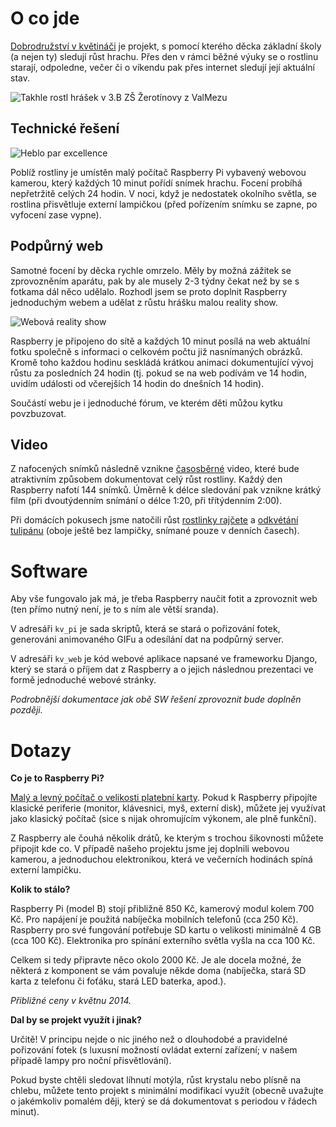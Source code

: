 # O co jde

[Dobrodružství v květináči](http://kvetinac.tkalci.cz/) je projekt, s pomocí
kterého děcka základní školy (a nejen ty) sledují růst hrachu. Přes den v rámci
běžné výuky se o rostlinu starají, odpoledne, večer či o víkendu pak přes
internet sledují její aktuální stav.

![Takhle rostl hrášek v 3.B ZŠ Žerotínovy z ValMezu](https://raw.github.com/msgre/kvetinac/master/docs/img/timelapse.gif)


## Technické řešení

![Heblo par excellence](https://raw.github.com/msgre/kvetinac/master/docs/img/heblo.jpg)

Poblíž rostliny je umístěn malý počítač Raspberry Pi vybavený webovou kamerou,
který každých 10 minut pořídí snímek hrachu. Focení probíhá nepřetržitě celých
24 hodin. V noci, když je nedostatek okolního světla, se rostlina přisvětluje
externí lampičkou (před pořízením snímku se zapne, po vyfocení zase vypne).

## Podpůrný web

Samotné focení by děcka rychle omrzelo. Měly by možná zážitek se zprovozněním
aparátu, pak by ale musely 2-3 týdny čekat než by se s fotkama dál něco
udělalo. Rozhodl jsem se proto doplnit Raspberry jednoduchým webem a udělat z
růstu hrášku malou reality show.

![Webová reality show](https://raw.github.com/msgre/kvetinac/master/docs/img/web.png)

Raspberry je připojeno do sítě a každých 10 minut posílá na web aktuální fotku
společně s informaci o celkovém počtu již nasnímaných obrázků. Kromě toho
každou hodinu seskládá krátkou animaci dokumentující vývoj růstu za posledních
24 hodin (tj. pokud se na web podívám ve 14 hodin, uvidím události od
včerejších 14 hodin do dnešních 14 hodin).

Součástí webu je i jednoduché fórum, ve kterém děti můžou kytku povzbuzovat.

## Video

Z nafocených snímků následně vznikne
[časosběrné](http://cs.wikipedia.org/wiki/%C4%8Casosb%C4%9Br) video, které bude
atraktivním způsobem dokumentovat celý růst rostliny. Každý den Raspberry
nafotí 144 snímků. Úměrně k délce sledování pak vznikne krátký film (při
dvoutýdenním snímání o délce 1:20, při třítýdenním 2:00).

Při domácích pokusech jsme natočili růst [rostlinky
rajčete](http://youtu.be/Uoc0VKTS82I) a [odkvétání
tulipánu](http://youtu.be/WhbXkk_aydg) (oboje ještě bez lampičky, snímané pouze
v denních časech).


# Software

Aby vše fungovalo jak má, je třeba Raspberry naučit fotit a zprovoznit web
(ten přímo nutný není, je to s ním ale větší sranda).

V adresáři `kv_pi` je sada skriptů, která se stará o pořizování fotek,
generováni animovaného GIFu a odesílání dat na podpůrný server.

V adresáři `kv_web` je kód webové aplikace napsané ve frameworku Django,
který se stará o příjem dat z Raspberry a o jejich následnou prezentaci
ve formě jednoduché webové stránky.

*Podrobnější dokumentace jak obě SW řešení zprovoznit bude doplněn později.*


# Dotazy

**Co je to Raspberry Pi?**

[Malý a levný počítač o velikosti platební
karty](http://cs.wikipedia.org/wiki/Raspberry_Pi). Pokud k Raspberry připojíte
klasické periferie (monitor, klávesnici, myš, externí disk), můžete jej
využívat jako klasický počítač (sice s nijak ohromujícím výkonem, ale plně
funkční).

Z Raspberry ale čouhá několik drátů, ke kterým s trochou šikovnosti můžete
připojit kde co. V případě našeho projektu jsme jej doplnili webovou kamerou,
a jednoduchou elektronikou, která ve večerních hodinách spíná externí lampičku.

**Kolik to stálo?**

Raspberry Pi (model B) stojí přibližně 850 Kč, kamerový modul kolem 700 Kč.
Pro napájení je použitá nabíječka mobilních telefonů (cca 250 Kč). Raspberry
pro své fungování potřebuje SD kartu o velikosti minimálně 4 GB (cca 100 Kč).
Elektronika pro spínání externího světla vyšla na cca 100 Kč.

Celkem si tedy připravte něco okolo 2000 Kč. Je ale docela možné, že některá z
komponent se vám povaluje někde doma (nabíječka, stará SD karta z telefonu či
foťáku, stará LED baterka, apod.).

*Přibližné ceny v květnu 2014.*


**Dal by se projekt využít i jinak?**

Určitě! V principu nejde o nic jiného než o dlouhodobé a pravidelné pořizování
fotek (s luxusní možností ovládat externí zařízení; v našem případě lampy pro
noční přisvětlování).

Pokud byste chtěli sledovat líhnutí motýla, růst krystalu nebo plísně na chlebu,
můžete tento projekt s minimální modifikací využít (obecně uvažujte o
jakémkoliv pomalém ději, který se dá dokumentovat s periodou v řádech minut).
